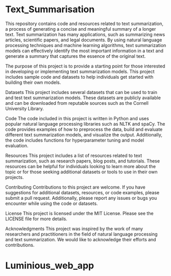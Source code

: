 # Text_Summarisation

This repository contains code and resources related to text summarization, a process of generating a concise and meaningful summary of a longer text. Text summarization has many applications, such as summarizing news articles, scientific papers, and legal documents. By using natural language processing techniques and machine learning algorithms, text summarization models can effectively identify the most important information in a text and generate a summary that captures the essence of the original text.

The purpose of this project is to provide a starting point for those interested in developing or implementing text summarization models. This project includes sample code and datasets to help individuals get started with building their own models.

Datasets
This project includes several datasets that can be used to train and test text summarization models. These datasets are publicly available and can be downloaded from reputable sources such as the Cornell University Library.

Code
The code included in this project is written in Python and uses popular natural language processing libraries such as NLTK and spaCy. The code provides examples of how to preprocess the data, build and evaluate different text summarization models, and visualize the output. Additionally, the code includes functions for hyperparameter tuning and model evaluation.

Resources
This project includes a list of resources related to text summarization, such as research papers, blog posts, and tutorials. These resources can be helpful for individuals looking to learn more about the topic or for those seeking additional datasets or tools to use in their own projects.

Contributing
Contributions to this project are welcome. If you have suggestions for additional datasets, resources, or code examples, please submit a pull request. Additionally, please report any issues or bugs you encounter while using the code or datasets.

License
This project is licensed under the MIT License. Please see the LICENSE file for more details.

Acknowledgments
This project was inspired by the work of many researchers and practitioners in the field of natural language processing and text summarization. We would like to acknowledge their efforts and contributions.





# Luminious_web_app
